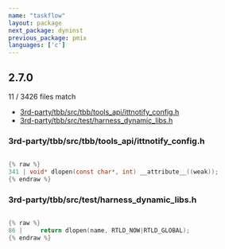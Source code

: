 ```yaml
---
name: "taskflow"
layout: package
next_package: dyninst
previous_package: pmix
languages: ['c']
---
```

## 2.7.0
11 / 3426 files match

 - [3rd-party/tbb/src/tbb/tools_api/ittnotify_config.h](#3rd-partytbbsrctbbtools_apiittnotify_configh)
 - [3rd-party/tbb/src/test/harness_dynamic_libs.h](#3rd-partytbbsrctestharness_dynamic_libsh)

### 3rd-party/tbb/src/tbb/tools_api/ittnotify_config.h

```c

{% raw %}
341 | void* dlopen(const char*, int) __attribute__((weak));
{% endraw %}

```
### 3rd-party/tbb/src/test/harness_dynamic_libs.h

```c

{% raw %}
86 |     return dlopen(name, RTLD_NOW|RTLD_GLOBAL);
{% endraw %}

```